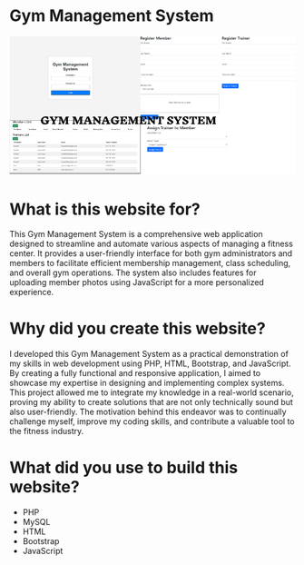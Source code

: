 # Gym Management System

![Image](https://github.com/almasdelic/Gym-M-S/blob/main/Screenshot%202023-12-06%20190726.png)

# What is this website for?

This Gym Management System is a comprehensive web application designed to streamline and automate various aspects of managing a fitness center. It provides a user-friendly interface for both gym administrators and members to facilitate efficient membership management, class scheduling, and overall gym operations. The system also includes features for uploading member photos using JavaScript for a more personalized experience.

# Why did you create this website?

I developed this Gym Management System as a practical demonstration of my skills in web development using PHP, HTML, Bootstrap, and JavaScript. By creating a fully functional and responsive application, I aimed to showcase my expertise in designing and implementing complex systems. This project allowed me to integrate my knowledge in a real-world scenario, proving my ability to create solutions that are not only technically sound but also user-friendly. The motivation behind this endeavor was to continually challenge myself, improve my coding skills, and contribute a valuable tool to the fitness industry.

# What did you use to build this website?

- PHP
- MySQL
- HTML
- Bootstrap
- JavaScript

